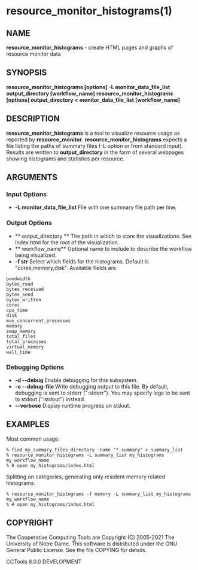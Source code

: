 






















# resource_monitor_histograms(1)

## NAME
**resource_monitor_histograms** - create HTML pages and graphs of resource monitor data

## SYNOPSIS
****resource_monitor_histograms [options] -L monitor_data_file_list output_directory [workflow_name]****
****resource_monitor_histograms [options] output_directory < monitor_data_file_list  [workflow_name]****

## DESCRIPTION

**resource_monitor_histograms** is a tool to visualize resource usage as
reported by **resource_monitor**. **resource_monitor_histograms** expects
a file listing the paths of summary files (-L option or from standard
input). Results are written to **output_directory** in the form of several
webpages showing histograms and statistics per resource.

## ARGUMENTS

### Input Options

- **-L monitor_data_file_list** File with one summary file path per line.


### Output Options

- ** output_directory ** The path in which to store the visualizations. See index.html for the root of the visualization.
- ** workflow_name** Optional name to include to describe the workflow being visualized.
- **-f str** Select which fields for the histograms. Default is "cores,memory,disk". Available fields are:


```
bandwidth
bytes_read
bytes_received
bytes_send
bytes_written
cores
cpu_time
disk
max_concurrent_processes
memory
swap_memory
total_files
total_processes
virtual_memory
wall_time
```

### Debugging Options

- **-d --debug <subsystem>** Enable debugging for this subsystem.
- **-o --debug-file <file>** Write debugging output to this file. By default, debugging is sent to stderr (":stderr"). You may specify logs to be sent to stdout (":stdout") instead.
- **--verbose** Display runtime progress on stdout.



## EXAMPLES

Most common usage:

```
% find my_summary_files_directory -name "*.summary" > summary_list
% resource_monitor_histograms -L summary_list my_histograms my_workflow_name
% # open my_histograms/index.html
```

Splitting on categories, generating only resident memory related histograms:

```
% resource_monitor_histograms -f memory -L summary_list my_histograms my_workflow_name
% # open my_histograms/index.html
```

## COPYRIGHT

The Cooperative Computing Tools are Copyright (C) 2005-2021 The University of Notre Dame.  This software is distributed under the GNU General Public License.  See the file COPYING for details.

CCTools 8.0.0 DEVELOPMENT
